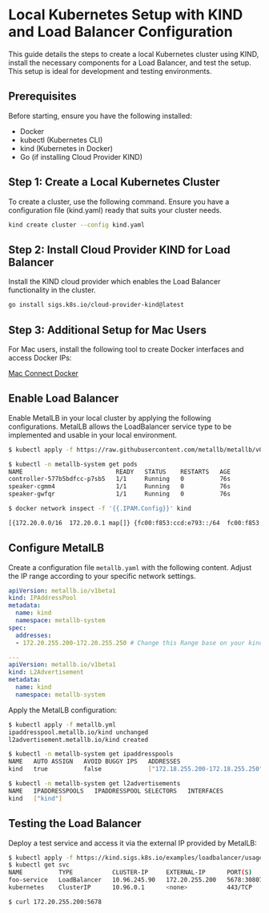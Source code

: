 # Local Kubernetes Setup with KIND and Load Balancer Configuration

This guide details the steps to create a local Kubernetes cluster using KIND, install the necessary components for a Load Balancer, and test the setup. This setup is ideal for development and testing environments.

## Prerequisites

Before starting, ensure you have the following installed:
- Docker
- kubectl (Kubernetes CLI)
- kind (Kubernetes in Docker)
- Go (if installing Cloud Provider KIND)

## Step 1: Create a Local Kubernetes Cluster

To create a cluster, use the following command. Ensure you have a configuration file (kind.yaml) ready that suits your cluster needs.

```bash
kind create cluster --config kind.yaml
```

## Step 2: Install Cloud Provider KIND for Load Balancer

Install the KIND cloud provider which enables the Load Balancer functionality in the cluster.

```bash
go install sigs.k8s.io/cloud-provider-kind@latest
```

## Step 3: Additional Setup for Mac Users

For Mac users, install the following tool to create Docker interfaces and access Docker IPs:

[Mac Connect Docker](https://github.com/chipmk/docker-mac-net-connect)

## Enable Load Balancer

Enable MetalLB in your local cluster by applying the following configurations. MetalLB allows the LoadBalancer service type to be implemented and usable in your local environment.

```bash
$ kubectl apply -f https://raw.githubusercontent.com/metallb/metallb/v0.13.7/config/manifests/metallb-native.yaml

$ kubectl -n metallb-system get pods
NAME                          READY   STATUS    RESTARTS   AGE
controller-577b5bdfcc-p7sb5   1/1     Running   0          76s
speaker-cgmm4                 1/1     Running   0          76s
speaker-gwfqr                 1/1     Running   0          76s

$ docker network inspect -f '{{.IPAM.Config}}' kind

[{172.20.0.0/16  172.20.0.1 map[]} {fc00:f853:ccd:e793::/64  fc00:f853:ccd:e793::1 map[]}]
```

## Configure MetalLB

Create a configuration file `metallb.yaml` with the following content. Adjust the IP range according to your specific network settings.

```yaml
apiVersion: metallb.io/v1beta1
kind: IPAddressPool
metadata:
  name: kind
  namespace: metallb-system
spec:
  addresses:
  - 172.20.255.200-172.20.255.250 # Change this Range base on your kind network "172.20.0.0/16"

---
apiVersion: metallb.io/v1beta1
kind: L2Advertisement
metadata:
  name: kind
  namespace: metallb-system
```

Apply the MetalLB configuration:

```bash
$ kubectl apply -f metallb.yml
ipaddresspool.metallb.io/kind unchanged
l2advertisement.metallb.io/kind created

$ kubectl -n metallb-system get ipaddresspools
NAME   AUTO ASSIGN   AVOID BUGGY IPS   ADDRESSES
kind   true          false             ["172.18.255.200-172.18.255.250"]

$ kubectl -n metallb-system get l2advertisements
NAME   IPADDRESSPOOLS   IPADDRESSPOOL SELECTORS   INTERFACES
kind   ["kind"]
```

## Testing the Load Balancer

Deploy a test service and access it via the external IP provided by MetalLB:

```bash
$ kubectl apply -f https://kind.sigs.k8s.io/examples/loadbalancer/usage.yaml
$ kubectl get svc
NAME          TYPE           CLUSTER-IP     EXTERNAL-IP      PORT(S)          AGE
foo-service   LoadBalancer   10.96.245.90   172.20.255.200   5678:30807/TCP   6s
kubernetes    ClusterIP      10.96.0.1      <none>           443/TCP          32m

$ curl 172.20.255.200:5678
```